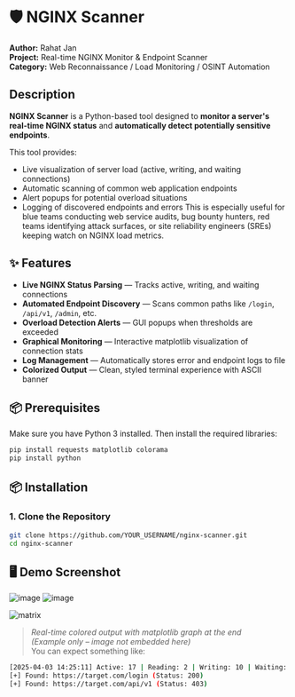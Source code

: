 # 🛡️ NGINX Scanner

**Author:** Rahat Jan  
**Project:** Real-time NGINX Monitor & Endpoint Scanner  
**Category:** Web Reconnaissance / Load Monitoring / OSINT Automation  


## Description

**NGINX Scanner** is a Python-based tool designed to **monitor a server's real-time NGINX status** and **automatically detect potentially sensitive endpoints**.

This tool provides:

- Live visualization of server load (active, writing, and waiting connections)
- Automatic scanning of common web application endpoints
- Alert popups for potential overload situations
- Logging of discovered endpoints and errors
This is especially useful for blue teams conducting web service audits, bug bounty hunters, red teams identifying attack surfaces, or site reliability engineers (SREs) keeping watch on NGINX load metrics.



## ✨ Features

- **Live NGINX Status Parsing** — Tracks active, writing, and waiting connections
- **Automated Endpoint Discovery** — Scans common paths like `/login`, `/api/v1`, `/admin`, etc.
- **Overload Detection Alerts** — GUI popups when thresholds are exceeded
- **Graphical Monitoring** — Interactive matplotlib visualization of connection stats
- **Log Management** — Automatically stores error and endpoint logs to file
- **Colorized Output** — Clean, styled terminal experience with ASCII banner


## 📦 Prerequisites

Make sure you have Python 3 installed. Then install the required libraries:

```bash
pip install requests matplotlib colorama
pip install python 
```
## 📦 Installation

### 1. Clone the Repository

```bash
git clone https://github.com/YOUR_USERNAME/nginx-scanner.git
cd nginx-scanner
```
## 🖥️ Demo Screenshot
![image](https://github.com/user-attachments/assets/133bf572-3693-428b-a915-47719eac8738)
![image](https://github.com/user-attachments/assets/3b192aa1-9364-464f-b295-a436f062a5c1)

![matrix](https://github.com/user-attachments/assets/8d0759a2-25e5-469e-bbcb-4b8eddda7e92)



> _Real-time colored output with matplotlib graph at the end_  
> _(Example only – image not embedded here)_  
> You can expect something like:

```bash
[2025-04-03 14:25:11] Active: 17 | Reading: 2 | Writing: 10 | Waiting: 5
[+] Found: https://target.com/login (Status: 200)
[+] Found: https://target.com/api/v1 (Status: 403)
